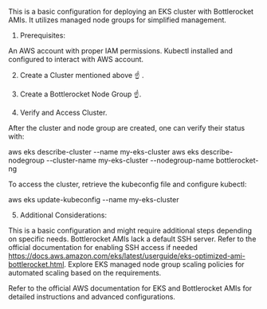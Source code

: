 This is a basic configuration for deploying an EKS cluster with Bottlerocket AMIs. It utilizes managed node groups for simplified management.

1. Prerequisites:

An AWS account with proper IAM permissions.
Kubectl installed and configured to interact with AWS account.

2. Create a Cluster mentioned above ☝️ .

3. Create a Bottlerocket Node Group ☝️.

4. Verify and Access Cluster. 

After the cluster and node group are created, one can verify their status with:

aws eks describe-cluster --name my-eks-cluster
aws eks describe-nodegroup --cluster-name my-eks-cluster --nodegroup-name bottlerocket-ng

To access the cluster, retrieve the kubeconfig file and configure kubectl:

aws eks update-kubeconfig --name my-eks-cluster

5. Additional Considerations:

This is a basic configuration and might require additional steps depending on specific needs.
Bottlerocket AMIs lack a default SSH server. Refer to the official documentation for enabling SSH access if needed https://docs.aws.amazon.com/eks/latest/userguide/eks-optimized-ami-bottlerocket.html.
Explore EKS managed node group scaling policies for automated scaling based on the requirements.

Refer to the official AWS documentation for EKS and Bottlerocket AMIs for detailed instructions and advanced configurations.

